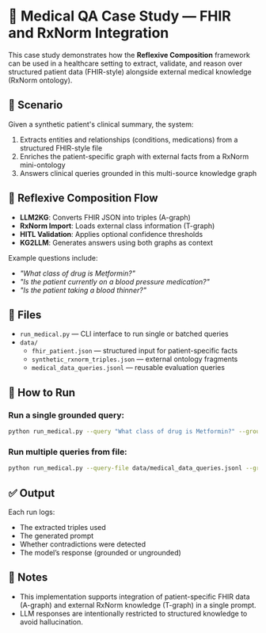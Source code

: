 # 🏥 Medical QA Case Study — FHIR and RxNorm Integration

This case study demonstrates how the **Reflexive Composition** framework can be used in a healthcare setting to extract, validate, and reason over structured patient data (FHIR-style) alongside external medical knowledge (RxNorm ontology).

## 🧬 Scenario

Given a synthetic patient's clinical summary, the system:

1. Extracts entities and relationships (conditions, medications) from a structured FHIR-style file
2. Enriches the patient-specific graph with external facts from a RxNorm mini-ontology
3. Answers clinical queries grounded in this multi-source knowledge graph

## 🔁 Reflexive Composition Flow

- **LLM2KG**: Converts FHIR JSON into triples (A-graph)
- **RxNorm Import**: Loads external class information (T-graph)
- **HITL Validation**: Applies optional confidence thresholds
- **KG2LLM**: Generates answers using both graphs as context

Example questions include:
- _"What class of drug is Metformin?"_
- _"Is the patient currently on a blood pressure medication?"_
- _"Is the patient taking a blood thinner?"_

## 📂 Files

- `run_medical.py` — CLI interface to run single or batched queries
- `data/`
  - `fhir_patient.json` — structured input for patient-specific facts
  - `synthetic_rxnorm_triples.json` — external ontology fragments
  - `medical_data_queries.jsonl` — reusable evaluation queries

## 🚀 How to Run

### Run a single grounded query:

```bash
python run_medical.py --query "What class of drug is Metformin?" --grounded
```

### Run multiple queries from file:

```bash
python run_medical.py --query-file data/medical_data_queries.jsonl --grounded
```

## ✅ Output

Each run logs:
- The extracted triples used
- The generated prompt
- Whether contradictions were detected
- The model’s response (grounded or ungrounded)

## 📌 Notes

- This implementation supports integration of patient-specific FHIR data (A-graph) and external RxNorm knowledge (T-graph) in a single prompt.
- LLM responses are intentionally restricted to structured knowledge to avoid hallucination.
